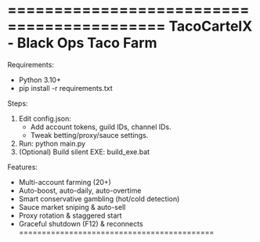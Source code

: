 ===========================================
     TacoCartelX - Black Ops Taco Farm
===========================================

Requirements:
- Python 3.10+
- pip install -r requirements.txt

Steps:
1. Edit config.json:
    - Add account tokens, guild IDs, channel IDs.
    - Tweak betting/proxy/sauce settings.
2. Run:
    python main.py
3. (Optional) Build silent EXE:
    build_exe.bat

Features:
- Multi-account farming (20+)
- Auto-boost, auto-daily, auto-overtime
- Smart conservative gambling (hot/cold detection)
- Sauce market sniping & auto-sell
- Proxy rotation & staggered start
- Graceful shutdown (F12) & reconnects
===========================================
